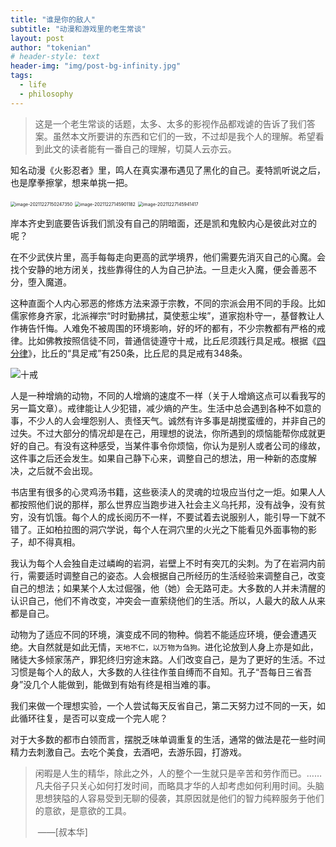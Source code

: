 ```yaml
---
title: "谁是你的敌人"
subtitle: "动漫和游戏里的老生常谈"
layout: post
author: "tokenian"
# header-style: text
header-img: "img/post-bg-infinity.jpg"
tags:
  - life
  - philosophy
---
```


> 这是一个老生常谈的话题，太多、太多的影视作品都戏谑的告诉了我们答案。虽然本文所要讲的东西和它们的一致，不过却是我个人的理解。希望看到此文的读者能有一番自己的理解，切莫人云亦云。

知名动漫《火影忍者》里，鸣人在真实瀑布遇见了黑化的自己。麦特凯听说之后，也是摩拳擦掌，想来单挑一把。

<img src="https://gitee.com/tokenian/images-bed/raw/master/img/image-20211227150247350.png" alt="image-20211227150247350" style="zoom:50%;" />

<img src="https://gitee.com/tokenian/images-bed/raw/master/img/image-20211227145901182.png" alt="image-20211227145901182" style="zoom:50%;" />

<img src="https://gitee.com/tokenian/images-bed/raw/master/img/image-20211227145941417.png" alt="image-20211227145941417" style="zoom:50%;" />

岸本齐史到底要告诉我们凯没有自己的阴暗面，还是凯和鬼鲛内心是彼此对立的呢？

在不少武侠片里，高手每每走向更高的武学境界，他们需要先消灭自己的心魔。会找个安静的地方闭关，找些靠得住的人为自己护法。一旦走火入魔，便会善恶不分，堕入魔道。

这种直面个人内心邪恶的修炼方法来源于宗教，不同的宗派会用不同的手段。比如儒家修身齐家，北派禅宗“时时勤拂拭，莫使惹尘埃”，道家抱朴守一，基督教让人作祷告忏悔。人难免不被周围的环境影响，好的坏的都有，不少宗教都有严格的戒律。比如佛教按照信徒不同，普通信徒遵守十戒，比丘尼须践行具足戒。根据《[四分律](https://baike.baidu.com/item/四分律/2008365)》，比丘的“具足戒”有250条，比丘尼的具足戒有348条。

![十戒](https://gitee.com/tokenian/images-bed/raw/master/img/image-20211228093405804.png)

人是一种增熵的动物，不同的人增熵的速度不一样（关于人增熵这点可以看我写的另一篇文章）。戒律能让人少犯错，减少熵的产生。生活中总会遇到各种不如意的事，不少人的人会埋怨别人、责怪天气。诚然有许多事是胡搅蛮缠的，并非自己的过失。不过大部分的情况却是在己，用理想的说法，你所遇到的烦恼能帮你成就更好的自己。有没有这种感受，当某件事令你烦恼，你认为是别人或者公司的缘故，这件事之后还会发生。如果自己静下心来，调整自己的想法，用一种新的态度解决，之后就不会出现。

书店里有很多的心灵鸡汤书籍，这些亵渎人的灵魂的垃圾应当付之一炬。如果人人都按照他们说的那样，那么世界应当跑步进入社会主义乌托邦，没有战争，没有贫穷，没有饥饿。每个人的成长阅历不一样，不要试着去说服别人，能引导一下就不错了。正如柏拉图的洞穴学说，每个人在洞穴里的火光之下能看见外面事物的影子，却不得真相。

我认为每个人会独自走过嶙峋的岩洞，岩壁上不时有突兀的尖刺。为了在岩洞内前行，需要适时调整自己的姿态。人会根据自己所经历的生活经验来调整自己，改变自己的想法；如果某个人太过倔强，他（她）会无路可走。大多数的人并未清醒的认识自己，他们不肯改变，冲突会一直萦绕他们的生活。所以，人最大的敌人从来都是自己。

动物为了适应不同的环境，演变成不同的物种。倘若不能适应环境，便会遭遇灭绝。大自然就是如此无情，`天地不仁，以万物为刍狗。`进化论放到人身上亦是如此，赌徒大多倾家荡产，罪犯终归穷途末路。人们改变自己，是为了更好的生活。不过习惯是每个人的敌人，大多数的人往往作茧自缚而不自知。孔子“吾每日三省吾身”没几个人能做到，能做到有始有终是相当难的事。

我们来做一个理想实验，一个人尝试每天反省自己，第二天努力过不同的一天，如此循环往复，是否可以变成一个完人呢？

对于大多数的都市白领而言，摆脱乏味单调重复的生活，通常的做法是花一些时间精力去刺激自己。去吃个美食，去酒吧，去游乐园，打游戏。

> 闲暇是人生的精华，除此之外，人的整个一生就只是辛苦和劳作而已。……凡夫俗子只关心如何打发时间，而略具才华的人却考虑如何利用时间。头脑思想狭隘的人容易受到无聊的侵袭，其原因就是他们的智力纯粹服务于他们的意欲，是意欲的工具。
>
> ​                                                                                                                                                                                ——[叔本华]